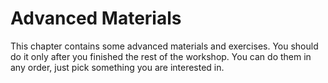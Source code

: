 # Advanced Materials

This chapter contains some advanced materials and exercises.
You should do it only after you finished the rest of the workshop.
You can do them in any order, just pick something you are interested in.
